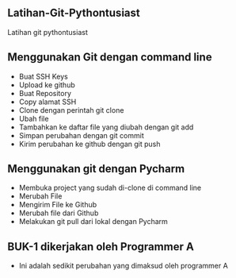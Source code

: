 ## Latihan-Git-Pythontusiast
Latihan git pythontusiast

## Menggunakan Git dengan command line
- Buat SSH Keys
- Upload ke github
- Buat Repository
- Copy alamat SSH
- Clone dengan perintah git clone <alamat ssh>
- Ubah file
- Tambahkan ke daftar file yang diubah dengan git add
- Simpan perubahan dengan git commit
- Kirim perubahan ke github dengan git push

## Menggunakan git dengan Pycharm
- Membuka project yang sudah di-clone di command line
- Merubah File
- Mengirim File ke Github
- Merubah file dari Github
- Melakukan git pull dari lokal dengan Pycharm

## BUK-1 dikerjakan oleh Programmer A
- Ini adalah sedikit perubahan yang dimaksud oleh programmer A
